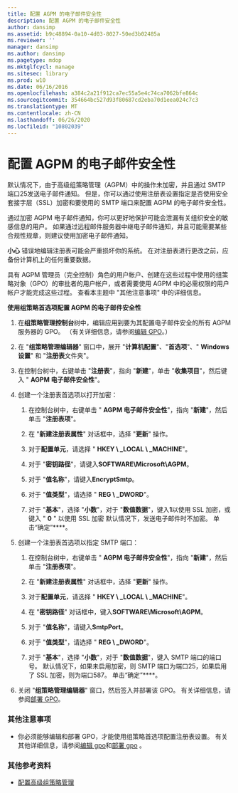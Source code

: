 ```yaml
---
title: 配置 AGPM 的电子邮件安全性
description: 配置 AGPM 的电子邮件安全性
author: dansimp
ms.assetid: b9c48894-0a10-4d03-8027-50ed3b02485a
ms.reviewer: ''
manager: dansimp
ms.author: dansimp
ms.pagetype: mdop
ms.mktglfcycl: manage
ms.sitesec: library
ms.prod: w10
ms.date: 06/16/2016
ms.openlocfilehash: a384c2a21f912ca7ec55a5e4c74ca7062bfe864c
ms.sourcegitcommit: 354664bc527d93f80687cd2eba70d1eea024c7c3
ms.translationtype: MT
ms.contentlocale: zh-CN
ms.lasthandoff: 06/26/2020
ms.locfileid: "10802039"
---
```

# 配置 AGPM 的电子邮件安全性


默认情况下，由于高级组策略管理（AGPM）中的操作未加密，并且通过 SMTP 端口25发送电子邮件通知。 但是，你可以通过使用注册表设置指定是否使用安全套接字层（SSL）加密和要使用的 SMTP 端口来配置 AGPM 的电子邮件安全性。

通过加密 AGPM 电子邮件通知，你可以更好地保护可能会泄漏有关组织安全的敏感信息的用户。 如果通过远程邮件服务器中继电子邮件通知，并且可能需要某些合规性规章，则建议使用加密电子邮件通知。

**小心** 错误地编辑注册表可能会严重损坏你的系统。 在对注册表进行更改之前，应备份计算机上的任何重要数据。

 

具有 AGPM 管理员（完全控制）角色的用户帐户、创建在这些过程中使用的组策略对象（GPO）的审批者的用户帐户，或者需要使用 AGPM 中的必需权限的用户帐户才能完成这些过程。 查看本主题中 "其他注意事项" 中的详细信息。

**使用组策略首选项配置 AGPM 的电子邮件安全性**

1.  在**组策略管理控制台**树中，编辑应用到要为其配置电子邮件安全的所有 AGPM 服务器的 GPO。 （有关详细信息，请参阅[编辑 GPO](editing-a-gpo-agpm40.md)。）

2.  在 "**组策略管理编辑器**" 窗口中，展开 "**计算机配置**"、"**首选项**"、" **Windows 设置**" 和 "**注册表**文件夹"。

3.  在控制台树中，右键单击 "**注册表**"，指向 "**新建**"，单击 "**收集项目**"，然后键入 " **AGPM 电子邮件安全性**"。

4.  创建一个注册表首选项以打开加密：

    1.  在控制台树中，右键单击 " **AGPM 电子邮件安全性**"，指向 "**新建**"，然后单击 "**注册表项**"。

    2.  在 "**新建注册表属性**" 对话框中，选择 "**更新**" 操作。

    3.  对于**配置单元**，请选择 " **HKEY \ _LOCAL \ _MACHINE**"。

    4.  对于 "**密钥路径**"，请键入**SOFTWARE\\Microsoft\\AGPM**。

    5.  对于 "**值名称**"，请键入**EncryptSmtp**。

    6.  对于 "**值类型**"，请选择 " **REG \ _DWORD**"。

    7.  对于 "**基本**"，选择 "**小数**"，对于 "**数值数据**"，键入**1**以使用 SSL 加密，或键入 " **0** " 以使用 SSL 加密 默认情况下，发送电子邮件时不加密。 单击“确定”****。

5.  创建一个注册表首选项以指定 SMTP 端口：

    1.  在控制台树中，右键单击 " **AGPM 电子邮件安全性**"，指向 "**新建**"，然后单击 "**注册表项**"。

    2.  在 "**新建注册表属性**" 对话框中，选择 "**更新**" 操作。

    3.  对于**配置单元**，请选择 " **HKEY \ _LOCAL \ _MACHINE**"。

    4.  在 "**密钥路径**" 对话框中，键入**SOFTWARE\\Microsoft\\AGPM**。

    5.  对于 "**值名称**"，请键入**SmtpPort**。

    6.  对于 "**值类型**"，请选择 " **REG \ _DWORD**"。

    7.  对于 "**基本**"，选择 "**小数**"，对于 "**数值数据**"，键入 SMTP 端口的端口号。 默认情况下，如果未启用加密，则 SMTP 端口为端口25，如果启用了 SSL 加密，则为端口587。 单击“确定”****。

6.  关闭 "**组策略管理编辑器**" 窗口，然后签入并部署该 GPO。 有关详细信息，请参阅[部署 GPO](deploy-a-gpo-agpm40.md)。

### 其他注意事项

-   你必须能够编辑和部署 GPO，才能使用组策略首选项配置注册表设置。 有关其他详细信息，请参阅[编辑 gpo](editing-a-gpo-agpm40.md)和[部署 gpo](deploy-a-gpo-agpm40.md) 。

### 其他参考资料

-   [配置高级组策略管理](configuring-advanced-group-policy-management-agpm40.md)

 

 





